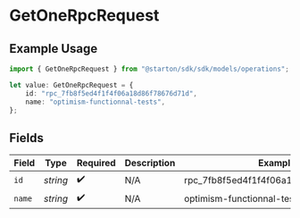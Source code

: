 # GetOneRpcRequest

## Example Usage

```typescript
import { GetOneRpcRequest } from "@starton/sdk/sdk/models/operations";

let value: GetOneRpcRequest = {
    id: "rpc_7fb8f5ed4f1f4f06a18d86f78676d71d",
    name: "optimism-functionnal-tests",
};
```

## Fields

| Field                                | Type                                 | Required                             | Description                          | Example                              |
| ------------------------------------ | ------------------------------------ | ------------------------------------ | ------------------------------------ | ------------------------------------ |
| `id`                                 | *string*                             | :heavy_check_mark:                   | N/A                                  | rpc_7fb8f5ed4f1f4f06a18d86f78676d71d |
| `name`                               | *string*                             | :heavy_check_mark:                   | N/A                                  | optimism-functionnal-tests           |